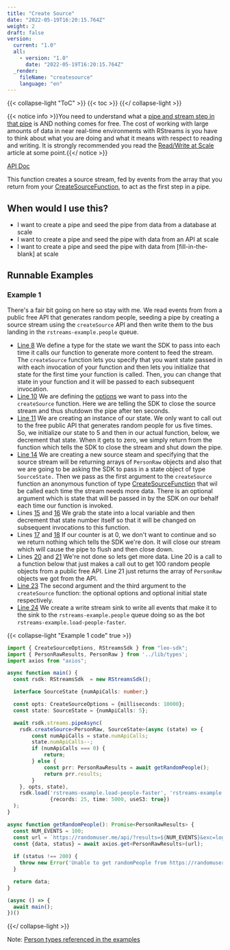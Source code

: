 ```yaml
---
title: "Create Source"
date: "2022-05-19T16:20:15.764Z"
weight: 2
draft: false
version:
  current: "1.0"
  all:
    - version: "1.0"
      date: "2022-05-19T16:20:15.764Z"
  _render:
    fileName: "createsource"
    language: "en"
---
```


{{< collapse-light "ToC" >}}
{{< toc  >}}
{{</ collapse-light >}}

{{< notice info >}}You need to understand what a [pipe and stream step in that pipe](../../../streams-primer) is AND 
nothing comes for free.  The cost of working with large amounts of data in near real-time environments
with RStreams is you have to think about what you are doing and what it means with respect to
reading and writing.  It is strongly recommended you read the [Read/Write at Scale](../../../read-write-scale) 
article at some point.{{</ notice >}}

[API Doc](https://leoplatform.github.io/Nodejs/classes/index.RStreamsSdk.html#createSource)

This function creates a source stream, fed by events from the array that you return from your
[CreateSourceFunction](https://leoplatform.github.io/Nodejs/modules/index.html#CreateSourceFunction),
to act as the first step in a pipe.

## When would I use this?
* I want to create a pipe and seed the pipe from data from a database at scale
* I want to create a pipe and seed the pipe with data from an API at scale
* I want to create a pipe and seed the pipe with data from [fill-in-the-blank] at scale

## Runnable Examples
### Example 1

There's a fair bit going on here so stay with me.  We read events from
from a public free API that generates random people, seeding a pipe by creating a source stream
using the `createSource` API and then write them to the bus landing in the `rstreams-example.people`
queue.

* [Line 8](#ex1-8)
  We define a type for the state we want the SDK to pass into each time it calls our function
  to generate more content to feed the stream.  The `createSource` function lets you specify
  that you want state passed in with each invocation of your function and then lets you initialize
  that state for the first time your function is called.  Then, you can change that state in your
  function and it will be passed to each subsequent invocation.
* [Line 10](#ex1-10)
  We are defining the [options](https://leoplatform.github.io/Nodejs/interfaces/index.CreateSourceOptions.html)
  we want to pass into the `createSource` function.  Here we are telling the SDK to close the source stream
  and thus shutdown the pipe after ten seconds.
* [Line 11](#ex1-11)
  We are creating an instance of our state.  We only want to call out to the free public API that generates
  random people for us five times.  So, we initialize our state to 5 and then in our actual function, below,
  we decrement that state.  When it gets to zero, we simply return from the function which tells the SDK
  to close the stream and shut down the pipe.
* [Line 14](#ex1-14)
  We are creating a new source steam and specifying that the source stream will be returning arrays
  of `PersonRaw` objects and also that we are going to be asking the SDK to pass in a state object
  of type `SourceState.`  Then we pass as the first argument to the `createSource` function
  an anonymous function of type [CreateSourceFunction](https://leoplatform.github.io/Nodejs/modules/index.html#CreateSourceFunction)
  that wil be called each time the stream needs more data.  There is an optional argument which is state
  that will be passed in by the SDK on our behalf each time our function is invoked.
* Lines [15](#ex1-15) and [16](#ex1-16)
  We grab the state into a local variable and then decrement that state number itself so that it will
  be changed on subsequent invocations to this function.
* Lines [17](#ex1-17) and [18](#ex1-18)
  If our counter is at 0, we don't want to continue and so we return nothing which tells the SDK we're don.
  It will close our stream which will cause the pipe to flush and then close down.
* Lines [20](#ex1-20) and [21](#ex1-21)
  We're not done so lets get more data.  Line 20 is a call to a function below that just makes a call out
  to get 100 random people objects from a public free API.  Line 21 just returns the array of `PersonRaw`
  objects we got from the API.
* [Line 23](#ex1-23)
  The second argument and the third argument to the `createSource` function: the optional options and optional
  initial state respectively.
* [Line 24](#ex1-24)
  We create a write stream sink to write all events that make it to the sink to the 
  `rstreams-example.people` queue doing so as the bot `rstreams-example.load-people-faster`.


{{< collapse-light "Example 1 code" true >}}
```typescript {linenos=inline,anchorlinenos=true,lineanchors=ex1}
import { CreateSourceOptions, RStreamsSdk } from "leo-sdk";
import { PersonRawResults, PersonRaw } from '../lib/types';
import axios from "axios";

async function main() {
  const rsdk: RStreamsSdk  = new RStreamsSdk();

  interface SourceState {numApiCalls: number;}

  const opts: CreateSourceOptions = {milliseconds: 10000};
  const state: SourceState = {numApiCalls: 5};

  await rsdk.streams.pipeAsync(
    rsdk.createSource<PersonRaw, SourceState>(async (state) => {
        const numApiCalls = state.numApiCalls;
        state.numApiCalls--;
        if (numApiCalls === 0) {
            return;
        } else {
            const prr: PersonRawResults = await getRandomPeople();
            return prr.results;
        }
    }, opts, state),
    rsdk.load('rstreams-example.load-people-faster', 'rstreams-example.people', 
              {records: 25, time: 5000, useS3: true})
  );
}

async function getRandomPeople(): Promise<PersonRawResults> {
  const NUM_EVENTS = 100;
  const url = `https://randomuser.me/api/?results=${NUM_EVENTS}&exc=login,registered,phone,cell,picture,id&noinfo`;
  const {data, status} = await axios.get<PersonRawResults>(url);
  
  if (status !== 200) {
    throw new Error('Unable to get randomPeople from https://randomuser.me API: ' + status);
  }

  return data;
}

(async () => {
  await main();
})()
```
{{</ collapse-light >}}


Note: [Person types referenced in the examples](../../#person-types-referenced-in-the-examples)

